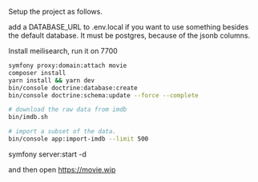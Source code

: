 
Setup the project as follows.

add a DATABASE_URL to .env.local if you want to use something besides the default database.  It must be postgres, because of the jsonb columns.

Install meilisearch, run it on 7700

```bash
symfony proxy:domain:attach movie
composer install
yarn install && yarn dev
bin/console doctrine:database:create
bin/console doctrine:schema:update --force --complete

# download the raw data from imdb
bin/imdb.sh 

# import a subset of the data.
bin/console app:import-imdb --limit 500

```



symfony server:start -d

and then open https://movie.wip
